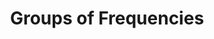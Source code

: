 ---
title: "Groups of Frequencies"

categories: ['']

tags: ['Groups', 'of', 'Frequencies']

arwords: 'مجموعة الترددات'

arexps: []

enwords: ['Groups of Frequencies']

enexps: []

arlexicons: 'ج'

enlexicons: 'G'

authors: ['Ruqayya Roshdy']

translators: ['']

citations: 'العربية والذكاء الاصطناعي'

sources: 'مركز الملك عبدالله بن عبدالعزيز الدولي لخدمة اللغة العربية'

word: "true"

slug: ""
---